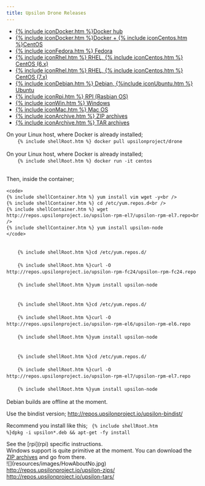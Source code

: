 ```yaml
---
title: Upsilon Drone Releases
---
```


<ul class = "tabmenu">
	<li><a href = "#dockerHub">{% include iconDocker.htm %}Docker hub</a></li>
	<li><a href = "#dockerCentos">{% include iconDocker.htm %}Docker + {% include iconCentos.htm %}CentOS</a></li>
	<li><a href = "#fedora">{% include iconFedora.htm %} Fedora</a></li>
	<li><a href = "#el6">{% include iconRhel.htm %} RHEL, {% include iconCentos.htm %} CentOS (6.x)</a></li>
	<li><a href = "#el7">{% include iconRhel.htm %} RHEL, {% include iconCentos.htm %} CentOS (7.x)</a></li>
	<li><a href = "#debianUbuntu">{% include iconDebian.htm %} Debian, {%include iconUbuntu.htm %} Ubuntu</a></li>
	<li><a href = "#rpi">{% include iconRpi.htm %} RPI (Rasbian OS)</a></li>
	<li><a href = "#win">{% include iconWin.htm %} Windows</a></li>
	<li><a href = "#mac">{% include iconMac.htm %} Mac OS</a></li>
	<li><a href = "#archivesZip">{% include iconArchive.htm %} ZIP archives</a></li>
	<li><a href = "#archivesTar">{% include iconArchive.htm %} TAR archives</a></li>
</ul>

<div id = "dockerHub" class = "tab">
On your Linux host, where Docker is already installed;
	<code>
	{% include shellRoot.htm %} docker pull upsilonproject/drone
	</code>
</div>

<div id = "dockerCentos" class = "tab">
On your Linux host, where Docker is already installed;
	<code>
	{% include shellRoot.htm %} docker run -it centos
	</code>

Then, inside the container;

	<code>
	{% include shellContainer.htm %} yum install vim wget -y<br />
	{% include shellContainer.htm %} cd /etc/yum.repos.d<br />
	{% include shellContainer.htm %} wget http://repos.upsilonproject.io/upsilon-rpm-el7/upsilon-rpm-el7.repo<br />
	{% include shellContainer.htm %} yum install upsilon-node
	</code>
</div>

<div id = "fedora" class = "tab">
	<code>
	{% include shellRoot.htm %}cd /etc/yum.repos.d/<br />
	{% include shellRoot.htm %}curl -O http://repos.upsilonproject.io/upsilon-rpm-fc24/upsilon-rpm-fc24.repo<br />
	{% include shellRoot.htm %}yum install upsilon-node
	</code>
</div>

<div id = "el6" class = "tab">
	<code>
	{% include shellRoot.htm %}cd /etc/yum.repos.d/<br />
	{% include shellRoot.htm %}curl -O http://repos.upsilonproject.io/upsilon-rpm-el6/upsilon-rpm-el6.repo<br />
	{% include shellRoot.htm %}yum install upsilon-node
	</code>
</div>

<div id = "el7" class = "tab">
	<code>
	{% include shellRoot.htm %}cd /etc/yum.repos.d/<br />
	{% include shellRoot.htm %}curl -O http://repos.upsilonproject.io/upsilon-rpm-el7/upsilon-rpm-el7.repo<br />
	{% include shellRoot.htm %}yum install upsilon-node
	</code>
</div>

<div id = "debianUbuntu" class = "tab">
Debian builds are offline at the moment. 

Use the bindist version; http://repos.upsilonproject.io/upsilon-bindist/ 

Recommend you install like this; 
	<code>
	{% include shellRoot.htm %}dpkg -i upsilon*.deb && apt-get -fy install
	</code>
</div>

<div id = "rpi" class = "tab" markdown = "1">
See the [rpi](rpi) specific instructions.
</div>

<div id = "win" class = "tab">
Windows support is quite primitive at the moment. You can download the <a href = "#archivesZip">ZIP archives</a> and go from there.
</div>

<div id = "mac" class = "tab" markdown = "1">
![](resources/images/HowAboutNo.jpg)
</div>

<div id = "archivesZip" class = "tab">
<a href = "http://repos.upsilonproject.io/upsilon-zips/">http://repos.upsilonproject.io/upsilon-zips/</a>
</div>

<div id = "archivesTar" class = "tab">
<a href = "http://repos.upsilonproject.io/upsilon-tars/">http://repos.upsilonproject.io/upsilon-tars/</a>
</div>


<script>
document.addEventListener("DOMContentLoaded", function() {
	document.querySelectorAll("ul.tabmenu li").forEach(function(el) {
		el.addEventListener("click", function(evt) {
			document.querySelectorAll("ul.tabmenu li a").forEach(function (tabControl) {
				tabControl.classList.remove("selected");
			});

			evt.target.classList.add("selected");
		});
	});
})
</script>
